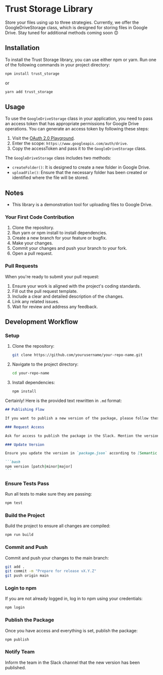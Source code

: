 # Trust Storage Library

Store your files using up to three strategies. Currently, we offer the GoogleDriveStorage class, which is designed for storing files in Google Drive. Stay tuned for additional methods coming soon 😊

## Installation

To install the Trust Storage library, you can use either npm or yarn. Run one of the following commands in your project directory:

```bash
npm install trust_storage
```

or

```bash
yarn add trust_storage
```

## Usage

To use the `GoogleDriveStorage` class in your application, you need to pass an access token that has appropriate permissions for Google Drive operations. You can generate an access token by following these steps:

1. Visit the [OAuth 2.0 Playground](https://developers.google.com/oauthplayground/).
2. Enter the scope: `https://www.googleapis.com/auth/drive`.
3. Copy the accessToken and pass it to the `GoogleDriveStorage` class.

The `GoogleDriveStorage` class includes two methods:

- `createFolder()`: It is designed to create a new folder in Google Drive.
- `uploadFile()`: Ensure that the necessary folder has been created or identified where the file will be stored.

## Notes

- This library is a demonstration tool for uploading files to Google Drive.

### Your First Code Contribution

1. Clone the repository.
2. Run yarn or npm install to install dependencies.
3. Create a new branch for your feature or bugfix.
4. Make your changes.
5. Commit your changes and push your branch to your fork.
6. Open a pull request.

### Pull Requests

When you're ready to submit your pull request:

1. Ensure your work is aligned with the project's coding standards.
2. Fill out the pull request template.
3. Include a clear and detailed description of the changes.
4. Link any related issues.
5. Wait for review and address any feedback.

## Development Workflow

### Setup

1. Clone the repository:
   ```bash
   git clone https://github.com/yourusername/your-repo-name.git
   ```
2. Navigate to the project directory:
   ```bash
   cd your-repo-name
   ```
3. Install dependencies:
   ```bash
   npm install
   ```

Certainly! Here is the provided text rewritten in `.md` format:

````markdown
## Publishing Flow

If you want to publish a new version of the package, please follow these steps:

### Request Access

Ask for access to publish the package in the Slack. Mention the version and any significant changes.

### Update Version

Ensure you update the version in `package.json` according to [Semantic Versioning](https://semver.org/). You can do this manually or using the npm command:

```bash
npm version [patch|minor|major]
```
````

### Ensure Tests Pass

Run all tests to make sure they are passing:

```bash
npm test
```

### Build the Project

Build the project to ensure all changes are compiled:

```bash
npm run build
```

### Commit and Push

Commit and push your changes to the main branch:

```bash
git add .
git commit -m "Prepare for release vX.Y.Z"
git push origin main
```

### Login to npm

If you are not already logged in, log in to npm using your credentials:

```bash
npm login
```

### Publish the Package

Once you have access and everything is set, publish the package:

```bash
npm publish
```

### Notify Team

Inform the team in the Slack channel that the new version has been published.
